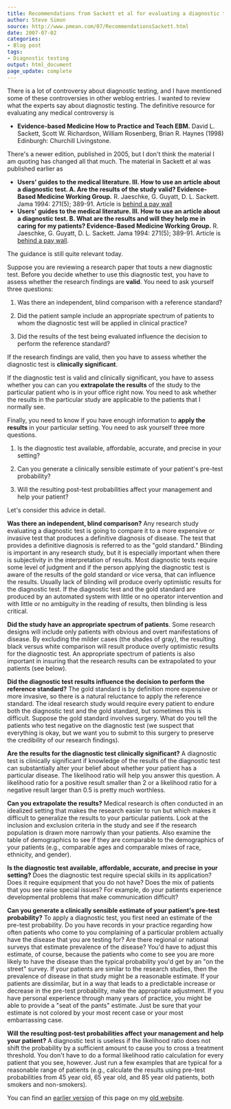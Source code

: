```yaml
---
title: Recommendations from Sackett et al for evaluating a diagnostic test
author: Steve Simon
source: http://www.pmean.com/07/RecommendationsSackett.html
date: 2007-07-02
categories:
- Blog post
tags:
- Diagnostic testing
output: html_document
page_update: complete
---
```


There is a lot of controversy about diagnostic testing, and I have mentioned some of these controversies in other weblog entries. I wanted to review what the experts say about diagnostic testing. The definitive resource for evaluating any medical controversy is

+ **Evidence-based Medicine How to Practice and Teach EBM.** David L. Sackett, Scott W. Richardson, William Rosenberg, Brian R. Haynes (1998) Edinburgh: Churchill Livingstone.

There's a newer edition, published in 2005, but I don't think the material I am quoting has changed all that much. The material in Sackett et al was published earlier as

+ **Users' guides to the medical literature. III. How to use an article about a diagnostic test. A. Are the results of the study valid? Evidence-Based Medicine Working Group.** R. Jaeschke, G. Guyatt, D. L. Sackett. Jama 1994: 271(5); 389-91. Article is [behind a pay wall][jae1]
+ **Users' guides to the medical literature. III. How to use an article about a diagnostic test. B. What are the results and will they help me in caring for my patients? Evidence-Based Medicine Working Group.** R. Jaeschke, G. Guyatt, D. L. Sackett. Jama 1994: 271(5); 389-91. Article is [behind a pay wall][jae2].

The guidance is still quite relevant today.

Suppose you are reviewing a research paper that touts a new diagnostic test. Before you decide whether to use this diagnostic test, you have to assess whether the research findings are **valid**. You need to ask yourself three questions:

1.  Was there an independent, blind comparison with a reference standard?

2.  Did the patient sample include an appropriate spectrum of patients to whom the diagnostic test will be applied in clinical practice?

3.  Did the results of the test being evaluated influence the decision to perform the reference standard?

If the research findings are valid, then you have to assess whether the diagnostic test is **clinically significant**.

If the diagnostic test is valid and clinically significant, you have to assess whether you can can you **extrapolate the results** of the study to the particular patient who is in your office right now. You need to ask whether the results in the particular study are applicable to the patients that I normally see.

Finally, you need to know if you have enough information to **apply the results** in your particular setting. You need to ask yourself three more questions.

1. Is the diagnostic test available, affordable, accurate, and precise in your setting?

2. Can you generate a clinically sensible estimate of your patient's pre-test probability?

3. Will the resulting post-test probabilities affect your management and help your patient?

Let's consider this advice in detail.

**Was there an independent, blind comparison?** Any research study evaluating a diagnostic test is going to compare it to a more expensive or invasive test that produces a definitive diagnosis of disease. The test that provides a definitive diagnosis is referred to as the "gold standard." Blinding is important in any research study, but it is especially important when there is subjectivity in the interpretation of results. Most diagnostic tests require some level of judgment and if the person applying the diagnostic test is aware of the results of the gold standard or vice versa, that can influence the results. Usually lack of blinding will produce overly optimistic results for the diagnostic test. If the diagnostic test and the gold standard are produced by an automated system with little or no operator intervention and with little or no ambiguity in the reading of results, then blinding is less critical.

**Did the study have an appropriate spectrum of patients**. Some research designs will include only patients with obvious and overt manifestations of disease. By excluding the milder cases (the shades of gray), the resulting black versus white comparison will result produce overly optimistic results for the diagnostic test. An appropriate spectrum of patients is also important in insuring that the research results can be extrapolated to your patients (see below).

**Did the diagnostic test results influence the decision to perform the reference standard?** The gold standard is by definition more expensive or more invasive, so there is a natural reluctance to apply the reference standard. The ideal research study would require every patient to endure both the diagnostic test and the gold standard, but sometimes this is difficult. Suppose the gold standard involves surgery. What do you tell the patients who test negative on the diagnostic test (we suspect that everything is okay, but we want you to submit to this surgery to preserve the credibility of our research findings).

**Are the results for the diagnostic test clinically significant?** A diagnostic test is clinically significant if knowledge of the results of the diagnostic test can substantially alter your belief about whether your patient has a particular disease. The likelihood ratio will help you answer this question. A likelihood ratio for a positive result smaller than 2 or a likelihood ratio for a negative result larger than 0.5 is pretty much worthless.

**Can you extrapolate the results?** Medical research is often conducted in an idealized setting that makes the research easier to run but which makes it difficult to generalize the results to your particular patients. Look at the inclusion and exclusion criteria in the study and see if the research population is drawn more narrowly than your patients. Also examine the table of demographics to see if they are comparable to the demographics of your patients (e.g., comparable ages and comparable mixes of race, ethnicity, and gender).

**Is the diagnostic test available, affordable, accurate, and precise in your setting?** Does the diagnostic test require special skills in its application? Does it require equipment that you do not have? Does the mix of patients that you see raise special issues? For example, do your patients experience developmental problems that make communication difficult?

**Can you generate a clinically sensible estimate of your patient's pre-test probability?** To apply a diagnostic test, you first need an estimate of the pre-test probability. Do you have records in your practice regarding how often patients who come to you complaining of a particular problem actually have the disease that you are testing for? Are there regional or national surveys that estimate prevalence of the disease? You'd have to adjust this estimate, of course, because the patients who come to see you are more likely to have the disease than the typical probability you'd get by an "on the street" survey. If your patients are similar to the research studies, then the prevalence of disease in that study might be a reasonable estimate. If your patients are dissimilar, but in a way that leads to a predictable increase or decrease in the pre-test probability, make the appropriate adjustment. If you have personal experience through many years of practice, you might be able to provide a "seat of the pants" estimate. Just be sure that your estimate is not colored by your most recent case or your most embarrassing case.

**Will the resulting post-test probabilities affect your management and help your patient?** A diagnostic test is useless if the likelihood ratio does not shift the probability by a sufficient amount to cause you to cross a treatment threshold. You don't have to do a formal likelihood ratio calculation for every patient that you see, however. Just run a few examples that are typical for a reasonable range of patients (e.g., calculate the results using pre-test probabilities from 45 year old, 65 year old, and 85 year old patients, both smokers and non-smokers).

You can find an [earlier version][sim1] of this page on my [old website][sim2].

[sim1]: http://www.pmean.com/07/RecommendationsSackett.html
[sim2]: http://www.pmean.com

[jae1]: https://jamanetwork.com/journals/jama/article-abstract/363889
[jae2]: https://jamanetwork.com/journals/jama/article-abstract/366383
